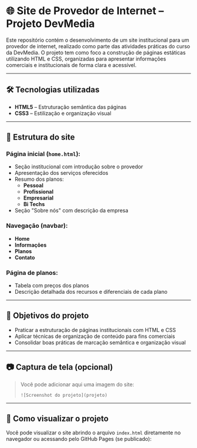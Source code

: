 # 🌐 Site de Provedor de Internet – Projeto DevMedia

Este repositório contém o desenvolvimento de um site institucional para um provedor de internet, realizado como parte das atividades práticas do curso da DevMedia. O projeto tem como foco a construção de páginas estáticas utilizando HTML e CSS, organizadas para apresentar informações comerciais e institucionais de forma clara e acessível.

---

## 🛠️ Tecnologias utilizadas

- **HTML5** – Estruturação semântica das páginas  
- **CSS3** – Estilização e organização visual  

---

## 📄 Estrutura do site

### Página inicial (`home.html`):
- Seção institucional com introdução sobre o provedor
- Apresentação dos serviços oferecidos
- Resumo dos planos:
  - **Pessoal**
  - **Profissional**
  - **Empresarial**
  - **Bi Techs**
- Seção "Sobre nós" com descrição da empresa

### Navegação (navbar):
- **Home**
- **Informações**
- **Planos**
- **Contato**

### Página de planos:
- Tabela com preços dos planos
- Descrição detalhada dos recursos e diferenciais de cada plano

---

## 📌 Objetivos do projeto

- Praticar a estruturação de páginas institucionais com HTML e CSS
- Aplicar técnicas de organização de conteúdo para fins comerciais
- Consolidar boas práticas de marcação semântica e organização visual

---

## 📷 Captura de tela (opcional)

> Você pode adicionar aqui uma imagem do site:
> ```
> ![Screenshot do projeto](projeto)
> ```

---

## 🚀 Como visualizar o projeto

Você pode visualizar o site abrindo o arquivo `index.html` diretamente no navegador ou acessando pelo GitHub Pages (se publicado):

